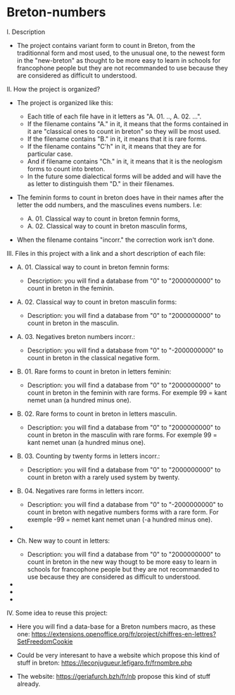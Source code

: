 # Breton-numbers
I. Description 
- The project contains variant form to count in Breton, from the traditionnal form and most used, to the unusual one,
  to the newest form in the "new-breton" as thought to be more easy to learn in schools for francophone people but they are not recommanded to use because they are considered as difficult to understood.

II. How the project is organized?
- The project is organized like this:
  - Each title of each file have in it letters as "A. 01. .., A. 02. ...".
  - If the filename contains "A." in it, it means that the forms contained in it are "classical ones to count in breton" so they will be most used.
  - If the filename contains "B." in it, it means that it is rare forms.
  - If the filename contains "C'h" in it, it means that they are for particular case.
  - And if filename contains "Ch." in it, it means that it is the neologism forms to count into breton.
  - In the future some dialectical forms will be added and will have the as letter to distinguish them "D." in their filenames.
 

- The feminin forms to count in breton does have in their names after the letter the odd numbers, and the masculines evens numbers.
  I.e: 
    - A. 01. Classical way to count in breton femnin forms,
    - A. 02. Classical way to count in breton masculin forms,
    
- When the filename contains "incorr." the correction work isn't done.

III. Files in this project with a link and a short description of each file:

- A. 01. Classical way to count in breton femnin forms: 
  - Description: you will find a database from "0" to "2000000000" to count in breton in the feminin.
- A. 02. Classical way to count in breton masculin forms:
  - Description: you will find a database from "0" to "2000000000" to count in breton in the masculin.
- A. 03. Negatives breton numbers incorr.:
  - Description: you will find a database from "0" to "-2000000000" to count in breton in the classical negative form.
  
- B. 01. Rare forms to count in breton in letters feminin:
  - Description: you will find a database from "0" to "2000000000" to count in breton in the feminin with rare forms. For exemple 99 = kant nemet unan (a hundred minus one).
- B. 02. Rare forms to count in breton in letters masculin.
    - Description: you will find a database from "0" to "2000000000" to count in breton in the masculin with rare forms. For exemple 99 = kant nemet unan (a hundred minus one).
- B. 03. Counting by twenty forms in letters incorr.:
  - Description: you will find a database from "0" to "2000000000" to count in breton with a rarely used system by twenty.
- B. 04. Negatives rare forms in letters incorr.
  - Description: you will find a database from "0" to "-2000000000" to count in breton with negative numbers forms with a rare form. For exemple -99 = nemet kant nemet unan (-a hundred minus one).

- 

- Ch. New way to count in letters:
    - Description: you will find a database from "0" to "2000000000" to count in breton in the new way thougt to be more easy to learn in schools for francophone people but they are not recommanded to use because they are considered as difficult to understood.
- 
- 
- 


IV. Some idea to reuse this project:

- Here you will find a data-base for a Breton numbers macro, as these one: https://extensions.openoffice.org/fr/project/chiffres-en-lettres?SetFreedomCookie

- Could be very interesant to have a website which propose this kind of stuff in breton: https://leconjugueur.lefigaro.fr/frnombre.php

- The website: https://geriafurch.bzh/fr/nb propose this kind of stuff already.
